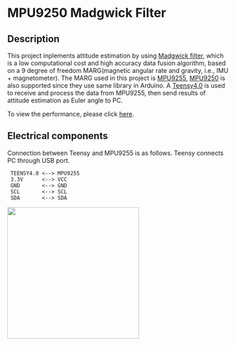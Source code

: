 # MPU9250 Madgwick Filter
## Description
This project inplements attitude estimation by using [Madgwick filter](https://x-io.co.uk/open-source-imu-and-ahrs-algorithms/), which is a low computational cost and high accuracy data fusion algorithm, based on a 9 degree of freedom MARG(magnetic angular rate and gravity, i.e., IMU + magnetometer). The MARG used in this project is [MPU9255](https://www.amazon.com/UCTRONICS-MPU-9255-Compass-Accelerometer-Gyroscope/dp/B01DIGRR8U/ref=sr_1_3?dchild=1&keywords=MPU9255&qid=1597109290&sr=8-3), [MPU9250](https://www.amazon.com/HiLetgo-Gyroscope-Acceleration-Accelerator-Magnetometer/dp/B01I1J0Z7Y/ref=sr_1_4?dchild=1&keywords=MPU9250&qid=1597109421&sr=8-4) is also supported since they use same library in Arduino. A [Teensy4.0](https://www.pjrc.com/teensy-4-0/) is used to receive and process the data from MPU9255, then send results of attitude estimation as Euler angle to PC.

To view the performance, please click [here](https://youtu.be/iOwcov_5z3c).

## Electrical components
Connection between Teensy and MPU9255 is as follows. Teensy connects PC through USB port.
```
 TEENSY4.0 <--> MPU9255
 3.3V      <--> VCC
 GND       <--> GND
 SCL       <--> SCL
 SDA       <--> SDA
```
<img src="https://github.com/DonovanZhu/MPU9250_Madgwick_Filter/blob/master/Teensy_MARG_Connection.jpg" width="300">
